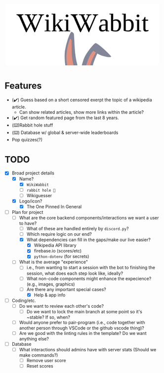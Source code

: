 <!-- Banner -->
<figure style="margin: auto; max-height: 200px; padding: 10px 5px 10px 5px;">
   <picture>
      <source media="(prefers-color-scheme: dark)" srcset="webpage/public/images/banner/banner_1_no_background_dark_mode.png">
      <img src="webpage/public/images/banner/banner_1_no_background.png" align="center">
   </picture>
</figure>

# Features

+ (✔️) Guess based on a short censored exerpt the topic of a wikipedia article.
   + Can show related articles, show more links within the article?
+ (✔️) Get random featured page from the last 8 years.
+ (⌨️)Rabbit hole stuff
+ (⌨️) Database w/ global & server-wide leaderboards
+ Pop quizzes(?)

# TODO

- [X] Broad project details
   - [X] Name?
      - [X] `WikiWabbit`
      - [ ] `rabbit hole 🐇`
      - [ ] Wikiguesser
   - [X] Logo/icon?
      - [X] The One Pinned In General
- [ ] Plan for project
   - [ ] What are the core backend components/interactions we want a user to have?
      - [ ] What of these are handled entirely by `discord.py`?
      - [ ] Which require logic on our end?
      - [x] What dependencies can fill in the gaps/make our live easier?
         - [x] Wikipedia API library
         - [x] firebase.io (scores/etc)
         - [x] `python-dotenv` (for secrets)
   - [ ] What is the average "experience"
      - [ ] i.e., from wanting to start a session with the bot to finishing the
            session, what does each step look like, ideally?
      - [ ] What non-code components might enhance the expecience? (e.g.,
            images, graphics)
      - [ ] Are there any important special cases?
         - [x] Help & app info
- [ ] Coding/etc.
   - [ ] Do we want to review each other's code?
      - [ ] Do we want to lock the main branch at some point so it's ~stable?
            If so, when?
   - [ ] Would anyone prefer to pair-program (i.e., code together with another
         person through VSCode or the github vscode thing)?
   - [ ] Are we good with the linting rules in the template? Do we want
         anything else?
- [ ] Database
   - [ ] What interactions should admins have with server stats (Should we make commands?)
     - [ ] Remove user score
     - [ ] Reset scores
